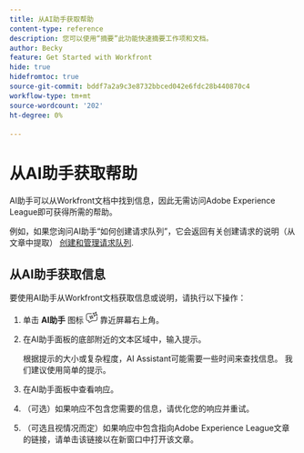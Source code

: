 ```yaml
---
title: 从AI助手获取帮助
content-type: reference
description: 您可以使用“摘要”此功能快速摘要工作项和文档。
author: Becky
feature: Get Started with Workfront
hide: true
hidefromtoc: true
source-git-commit: bddf7a2a9c3e8732bbced042e6fdc28b440870c4
workflow-type: tm+mt
source-wordcount: '202'
ht-degree: 0%

---
```


# 从AI助手获取帮助

AI助手可以从Workfront文档中找到信息，因此无需访问Adobe Experience League即可获得所需的帮助。

例如，如果您询问AI助手“如何创建请求队列”，它会返回有关创建请求的说明（从文章中提取） [创建和管理请求队列](/help/quicksilver/manage-work/requests/create-and-manage-request-queues/create-request-queue.md).

## 从AI助手获取信息

要使用AI助手从Workfront文档获取信息或说明，请执行以下操作：

1. 单击 **AI助手** 图标 ![AI助手图标](assets/ai-assistant-icon.png) 靠近屏幕右上角。
1. 在AI助手面板的底部附近的文本区域中，输入提示。

   根据提示的大小或复杂程度，AI Assistant可能需要一些时间来查找信息。 我们建议使用简单的提示。

1. 在AI助手面板中查看响应。
1. （可选）如果响应不包含您需要的信息，请优化您的响应并重试。
1. （可选且视情况而定）如果响应中包含指向Adobe Experience League文章的链接，请单击该链接以在新窗口中打开该文章。



